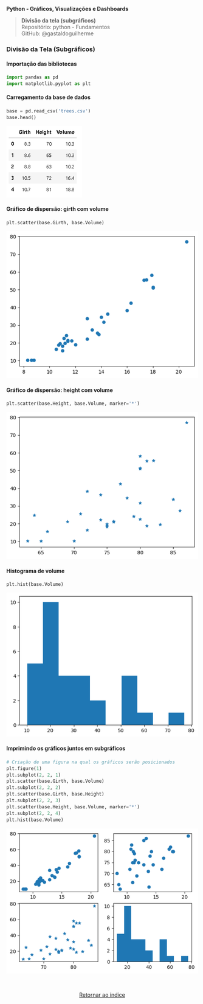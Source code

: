 **Python - Gráficos, Visualizações e Dashboards** 
>**Divisão da tela (subgráficos)**    
> Repositório: python - Fundamentos  
> GitHub: @gastaldoguilherme
&nbsp;


### Divisão da Tela (Subgráficos)

#### Importação das bibliotecas
```python
import pandas as pd
import matplotlib.pyplot as plt
```

#### Carregamento da base de dados
```python
base = pd.read_csv('trees.csv')
base.head()
```

![Alt text](/assets/14-1.png)

#### Gráfico de dispersão: girth com volume
```python
plt.scatter(base.Girth, base.Volume)
```

![Alt text](/assets/14-2.png)

#### Gráfico de dispersão: height com volume
```python
plt.scatter(base.Height, base.Volume, marker='*')
```

![Alt text](/assets/14-3.png)

#### Histograma de volume
```python
plt.hist(base.Volume)
```

![Alt text](/assets/14-4.png)

#### Imprimindo os gráficos juntos em subgráficos
```python
# Criação de uma figura na qual os gráficos serão posicionados
plt.figure(1)
plt.subplot(2, 2, 1)
plt.scatter(base.Girth, base.Volume)
plt.subplot(2, 2, 2)
plt.scatter(base.Girth, base.Height)
plt.subplot(2, 2, 3)
plt.scatter(base.Height, base.Volume, marker='*')
plt.subplot(2, 2, 4)
plt.hist(base.Volume)
```

![Alt text](/assets/14-5.png)



&nbsp;

<div align="center">
   
[Retornar ao índice](/README.md)

</div>